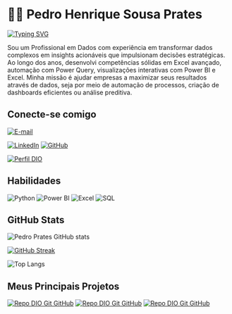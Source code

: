 # 👋🏽 Pedro Henrique Sousa Prates

[![Typing SVG](https://readme-typing-svg.demolab.com?font=Fira+Code&size=22&pause=1000&color=2dba4e&center=true&vCenter=true&random=false&width=435&lines=Bem-Vindo+ao+meu+perfil)](https://git.io/typing-svg)

Sou um Profissional em Dados com experiência em transformar dados complexos em insights acionáveis que impulsionam decisões estratégicas. Ao longo dos anos, desenvolvi competências sólidas em Excel avançado, automação com Power Query, visualizações interativas com Power BI e Excel. Minha missão é ajudar empresas a maximizar seus resultados através de dados, seja por meio de automação de processos, criação de dashboards eficientes ou análise preditiva.

## Conecte-se comigo

[![E-mail](https://img.shields.io/badge/-pedro.prates.dev@gmail.com-000?style=for-the-badge&logo=microsoft-outlook&logoColor=E94D5F)](mailto:pedro.prates.dev@gmail.com)

[![LinkedIn](https://img.shields.io/badge/pedro_prates-000?style=for-the-badge&logo=linkedin&logoColor=0E76A8)](https://www.linkedin.com/in/pedro-prates) [![GitHub](https://img.shields.io/badge/Pedro_Prates-000?style=for-the-badge&logo=github&logoColor=white)](+https://github.com/Pedro-Prates)

[![Perfil DIO](https://img.shields.io/badge/-Meu%20Perfil%20na%20DIO-30A3DC?style=for-the-badge&color=#2dba4e)](https://www.dio.me/users/Prates)

## Habilidades

![Python](https://img.shields.io/badge/Python-000?style=for-the-badge&logo=python)
![Power BI](https://img.shields.io/badge/Power%20BI-000?style=for-the-badge&logo=power-bi&logoColor=F2C811)
![Excel](https://img.shields.io/badge/Excel-000?style=for-the-badge&logo=microsoft-excel&logoColor=217346)
![SQL](https://img.shields.io/badge/SQL-000?style=for-the-badge&logo=mysql&logoColor=FFF)

## GitHub Stats

![Pedro Prates GitHub stats](https://github-readme-stats.vercel.app/api?username=Pedro-Prates&theme=transparent&show_icons=true&title_color=2dba4e&bg_color=000000&border_color=147FC5&icon_color=5C52FFC4&text_color=ffff&ring_color=2dba4e)


[![GitHub Streak](https://streak-stats.demolab.com?user=Pedro-Prates&theme=dark&locale=pt_BR&date_format=n%2Fj%5B%2FY%5D&mode=weekly&fire=EB0000&ring=5C52FFC4&currStreakLabel=5392EB&sideNums=00EB2B&border=147FC5&background=000000)](https://git.io/streak-stats)

![Top Langs](https://github-readme-stats-git-masterrstaa-rickstaa.vercel.app/api/top-langs/?username=Pedro-Prates&bg_color=000&border_color=147fc5&title_color=5392EB&text_color=fff)

## Meus Principais Projetos

[![Repo DIO Git GitHub](https://github-readme-stats.vercel.app/api/pin/?username=Pedro-Prates&repo=Sistema_Bancario_PythonDeveloper&bg_color=000&border_color=147fc5&show_icons=true&icon_color=dc143c&title_color=2dba4e&text_color=FFF)](https://github.com/Pedro-Prates/Sistema_Bancario_PythonDeveloper)
[![Repo DIO Git GitHub](https://github-readme-stats.vercel.app/api/pin/?username=Pedro-Prates&repo=Calculadora-de-Signos&bg_color=000&border_color=147fc5&show_icons=true&icon_color=dc143c&title_color=2dba4e&text_color=FFF)](https://github.com/Pedro-Prates/Calculadora-de-Signos)
[![Repo DIO Git GitHub](https://github-readme-stats.vercel.app/api/pin/?username=Pedro-Prates&repo=Desafio_Estacio&bg_color=000&border_color=147fc5&show_icons=true&icon_color=dc143c&title_color=2dba4e&text_color=FFF)](https://github.com/Pedro-Prates/Desafio_Estacio)
